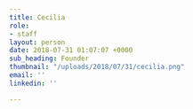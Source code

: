 ```yaml
---
title: Cecilia
role:
- staff
layout: person
date: 2018-07-31 01:07:07 +0000
sub_heading: Founder
thumbnail: "/uploads/2018/07/31/cecilia.png"
email: ''
linkedin: ''

---
```

